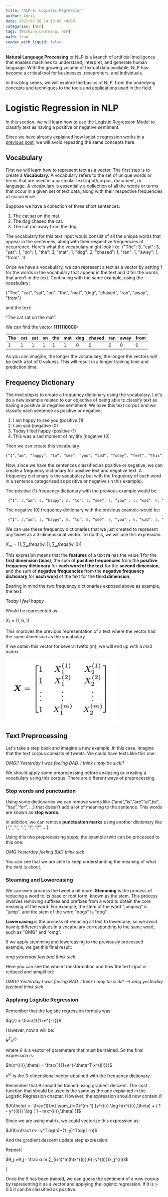 ```yaml
---
title: "NLP-1: Logistic Regression"
author: Adrià
date: 2022-07-26 14:10:00 +0800
categories: [NLP]
tags: [Machine_Learning, NLP]
math: true
render_with_liquid: false
---
```


**Natural Language Processing** or NLP is a branch of artificial intelligence that enables machines to understand, interpret, and generate human language. With the growing volume of textual data available, NLP has become a critical tool for businesses, researchers, and individuals.

In this blog series, we will explore the basics of NLP, from the underlying concepts and techniques to the tools and applications used in the field.

# Logistic Regression in NLP

In this section, we will learn how to use the Logistic Regression Model to classify text as having a positive or negative sentiment.

Since we have already explained how logistic regression works [in a previous post](https://adriapt.github.io/posts/ML-INTRO/#logistic-regression), we will avoid repeating the same concepts here.

## Vocabulary

First we will learn how to represent text as a vector. The first step is to create a **Vocabulary.** A vocabulary refers to the set of unique words or terms that are used in a particular text input/corpus, document, or language. A vocabulary is essentially a collection of all the words or terms that occur in a given set of text data, along with their respective frequencies of occurrence.

Suppose we have a collection of three short sentences:

1. The cat sat on the mat.
2. The dog chased the cat.
3. The cat ran away from the dog.

The vocabulary for this text input would consist of all the unique words that appear in the sentences, along with their respective frequencies of occurrence. Here's what the vocabulary might look like:
{"The": 3, "cat": 3, "sat": 1, "on": 1, "the": 3, "mat": 1, "dog": 2, "chased": 1, "ran": 1, "away": 1, "from": 1}

Once we have a vocabulary, we can represent a text as a vector by setting 1 for the words in the vocabulary that appear in the text and 0 for the words that aren’t in the text. Continuing with the same example, using the vocabulary:

{"The", "cat", "sat", "on", "the”, "mat", "dog", "chased", "ran", "away", "from"} 

and the text:

“The cat sat on the mat”. 

We can find the vector **1111110000:**

| The | cat | sat | on | the | mat | dog | chased | ran  | away | from |
| --- | --- | --- | --- | --- | --- | --- | --- | --- | --- | --- |
| 1 | 1 | 1 | 1 | 1 | 1 | 0 | 0 | 0 | 0 | 0 |

As you can imagine, the longer the vocabulary, the longer the vectors will be (with a lot of 0 values). This will result in a longer training time and prediction time.

## Frequency Dictionary

The next step is to create a frequency dictionary using the vocabulary. Let's do a new example related to our objective of being able to classify text as having a positive or negative sentiment. We have this text corpus and we classify each sentence as positive or negative:

1. I am happy to see you (positive (1)
2. I am sad (negative (0)
3. Today I feel happy (positive (1)
4. This was a sad moment of my life (negative (0)

Then we can create this vocabulary: 

```python
{”I”,”am”, “happy”, “to”, “see”, “you”, “sad”, “Today”, “feel”, “This”, “was”, “a”, “moment”, “of”, “my”, “life”}
```

Now, since we have the sentences classified as positive or negative, we can create a frequency dictionary for positive text and negative text. A frequency dictionary is the vocabulary but with the frequency of each word in a sentence categorized as positive or negative (in this example).

The positive (1) frequency dictionary with the previous example would be:

```python
 {”I”: 2,”am”: 1, “happy”: 2, “to”: 1, “see”: 1, “you” : 1, “sad”: 0, “Today”: 1, “feel”: 1, “This”: 0, “was”: 0, “a”: 0, “moment”: 0, “of”: 0, “my”: 0, “life”: 0}
```

The negative (0) frequency dictionary with the previous example would be: 

```python
 {”I”: 1,”am”: 1, “happy”: 0, “to”: 0, “see”: 0, “you” : 0, “sad”: 2, “Today”: 0, “feel”: 0, “This”: 1, “was”: 1, “a”: 1, “moment”: 1, “of”: 1, “my”: 1, “life”: 1}
```

We can use these frequency dictionaries that we just created to represent any tweet as a 3-dimensional vector. To do this, we will use this expression:

$X_m = [1,\sum_wfreqs(w,1), \sum_wfreqs(w,0)]$

This expresion means that the **features** of a text **m** has the value **1** for the **first dimension (bias)**, the sum of **positive frequencies** from the **positive frequency dictionary** for **each word of the text** for the **second dimension**, and the sum of **negative frequencies** from the **negative frequency dictionary** for **each word** of the text for the **third dimension**. 

Bearing in mind the two frequency dictionaries exposed above as example, the text: 

*Today I feel happy*

Would be represented as: 

$X_1 = [1,6,1]$

This improves the previous representation of a text where the vector had the same dimension as the vocabulary.

If we obtain this vector for several twitts (*m*), we will end up with a $m$x$3$ matrix. 

![Untitled](/img/posts/NLP-1/Untitled.png)

## Text Preprocessing

Let's take a step back and imagine a new example. In this case, imagine that the text corpus consists of tweets. We could have texts like this one:

*OMG!! Yesterday I was feeling BAD. I think I may be sick!!*

We should apply some preprocessing before analyzing or creating a vocabulary using this corpus. There are different ways of preprocessing. 

### **Stop words and punctuation**

Using some dictionaries we can remove words like {”and”,”is”,”are”,”at”,be”, “has”,”for”, …} that doesn’t add a lot of meaning to the sentence. This words are known as **stop words**. 

In addition, we can remove **punctuation marks** using another dictionary like {”,”, “.”, “:”, “!”, “?”, …}

Using this two preprocessing steps, the example twitt can be processed to this one: 

*OMG Yesterday feeling BAD think sick*

You can see that we are able to keep understanding the meaning of what the twitt is about. 

### Steaming and Lowercasing

We can even process the tweet a bit more. **Stemming** is the process of reducing a word to its base or root form, known as the stem. This process involves removing suffixes and prefixes from a word to obtain the core meaning of the word. For example, the stem of the word "jumping" is "jump", and the stem of the word "dogs" is "dog".

**Lowercasing** is the process of reducing all text to lowercase, so we avoid having different values in a vocabulary corresponding to the same word, such as “OMG” and “omg”.

If we apply stemming and lowercasing to the previously processed example, we get this final result:

*omg yesterday feel bad think sick*

Here you can see the whole transformation and how the text input is reduced and simplified:

*OMG!! Yesterday I was feeling BAD. I think I may be sick!! —> omg yesterday feel bad think sick*

### Applying Logistic Regression

Remember that the logistic regression formula was:

$g(z) = \frac{1}{1+e^{-z}}$

However, now z will be:

$\theta^T x^{(i)}$

where $\theta$ is a vector of parameters that must be trained. So the final expression is:

$h(x^{(i)},\theta) = \frac{1}{1+e^{-\theta^T x^{(i)}}}$

$x^{(i)}$ is the 3-dimensional vector obtained with the frequency dictionary.

Remember that $\theta$ should be trained using gradient descent. The cost function that should be used is the same as the one explained in the Logistic Regression chapter. However, the expression should now contain $\theta$: 

$J(\theta) =- \frac{1}{m} \sum_{i=0}^{m-1} [y^{(i)} \log h(x^{(i)},\theta) + ( 1 - y^{(i)}) \log ( 1 - h(x^{(i)},\theta) )]$ 

Since we are using matrix, we could vectorize this expression as: 

$J(θ)=\frac1 m⋅−y^Tlog⁡(h)−(1−y)^Tlog⁡(1−h)$

And the gradient descent update step expression: 

Repeat{

$θ_j:=θ_j− \frac α m ∑_{i=1}^m(h(x^{(i)},θ)−y^{(i)})x_j^{(i)}$

}

Once the $\theta$ has been trained, we can guess the sentiment of a new corpus by representing it as a vector and applying the logistic regression. If it is > 0.5 it can be classified as positive.
